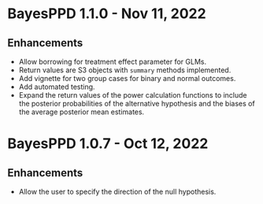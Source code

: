 # BayesPPD 1.1.0 - Nov 11, 2022

## Enhancements

* Allow borrowing for treatment effect parameter for GLMs.
* Return values are S3 objects with `summary` methods implemented. 
* Add vignette for two group cases for binary and normal outcomes.
* Add automated testing. 
* Expand the return values of the power calculation functions to include the posterior probabilities of the alternative hypothesis and the biases of the average posterior mean estimates. 



# BayesPPD 1.0.7 - Oct 12, 2022

## Enhancements
* Allow the user to specify the direction of the null hypothesis. 
